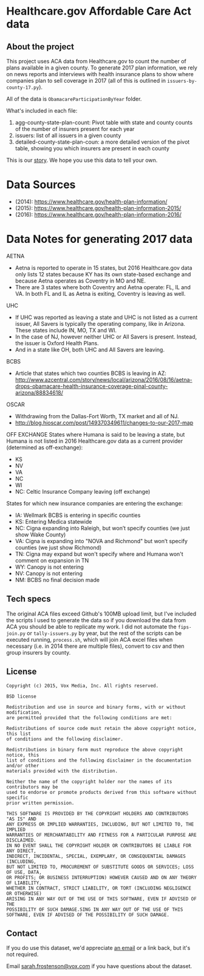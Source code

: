 # Healthcare.gov Affordable Care Act data

## About the project
This project uses ACA data from Healthcare.gov to count the number of plans available in a given county. To generate 2017 plan information, we rely on news reports and interviews with health insurance plans to show where companies plan to sell coverage in 2017 (all of this is outlined in `issuers-by-county-17.py`).

All of the data is `ObamacareParticipationByYear` folder.

What's included in each file:
<ol>
  <li>agg-county-state-plan-count: Pivot table with state and county counts of the number of insurers present for each year</li>
  <li>issuers: list of all issuers in a given county</li>
  <li>detailed-county-state-plan-coun: a more detailed version of the pivot table, showing you which insurers are present in each county</li>
</ol>

This is our [story](http://www.vox.com/a/obamacare-competition-2017). We hope you use this data to tell your own.

# Data Sources
- (2014): https://www.healthcare.gov/health-plan-information/
- (2015): https://www.healthcare.gov/health-plan-information-2015/
- (2016): https://www.healthcare.gov/health-plan-information-2016/

# Data Notes for generating 2017 data
AETNA
- Aetna is reported to operate in 15 states, but 2016 Healthcare.gov data only lists 12 states because KY has its own state-based exchange and because Aetna operates as Coventry in MO and NE.
- There are 3 states where both Coventry and Aetna operate: FL, IL and VA. In both FL and IL as Aetna is exiting, Coventry is leaving as well.

UHC
- If UHC was reported as leaving a state and UHC is not listed as a current issuer, All Savers is typically the operating company, like in Arizona. These states include IN, MO, TX and WI.
- In the case of NJ, however neither UHC or All Savers is present. Instead, the issuer is Oxford Health Plans.
- And in a state like OH, both UHC and All Savers are leaving.

BCBS
- Article that states which two counties BCBS is leaving in AZ:
http://www.azcentral.com/story/news/local/arizona/2016/08/16/aetna-drops-obamacare-health-insurance-coverage-pinal-county-arizona/88834618/

OSCAR
- Withdrawing from the Dallas-Fort Worth, TX market and all of NJ.
- http://blog.hioscar.com/post/149370349611/changes-to-our-2017-map

OFF EXCHANGE
States where Humana is said to be leaving a state, but Humana is not listed in 2016 Healthcare.gov data as a current provider (determined as off-exchange):
- KS
- NV
- VA
- NC
- WI
- NC: Celtic Insurance Company leaving (off exchange)

States for which new insurance companies are entering the exchange:
- IA: Wellmark BCBS is entering in specific counties
- KS: Entering Medica statewide
- NC: Cigna expanding into Raleigh, but won’t specify counties (we just show Wake County)
- VA: Cigna is expanding into "NOVA and Richmond" but won’t specify counties (we just show Richmond)
- TN: Cigna may expand but won't specify where and Humana won't comment on expansion in TN
- WY: Canopy is not entering
- NV: Canopy is not entering
- NM: BCBS no final decision made

## Tech specs
The original ACA files exceed Github's 100MB upload limit, but I've included the scripts I used to generate the data so if you download the data from ACA you should be able to replicate my work. I did not automate the `fips-join.py` or `tally-issuers.py` by year, but the rest of the scripts can be executed running, `process.sh`, which will join ACA excel files when necessary (i.e. in 2014 there are multiple files), convert to csv and then group insurers by county.

## License
```
Copyright (c) 2015, Vox Media, Inc. All rights reserved.

BSD license

Redistribution and use in source and binary forms, with or without modification,
are permitted provided that the following conditions are met:

Redistributions of source code must retain the above copyright notice, this list
of conditions and the following disclaimer.

Redistributions in binary form must reproduce the above copyright notice, this
list of conditions and the following disclaimer in the documentation and/or other
materials provided with the distribution.

Neither the name of the copyright holder nor the names of its contributors may be
used to endorse or promote products derived from this software without specific
prior written permission.

THIS SOFTWARE IS PROVIDED BY THE COPYRIGHT HOLDERS AND CONTRIBUTORS "AS IS" AND
ANY EXPRESS OR IMPLIED WARRANTIES, INCLUDING, BUT NOT LIMITED TO, THE IMPLIED
WARRANTIES OF MERCHANTABILITY AND FITNESS FOR A PARTICULAR PURPOSE ARE DISCLAIMED.
IN NO EVENT SHALL THE COPYRIGHT HOLDER OR CONTRIBUTORS BE LIABLE FOR ANY DIRECT,
INDIRECT, INCIDENTAL, SPECIAL, EXEMPLARY, OR CONSEQUENTIAL DAMAGES (INCLUDING,
BUT NOT LIMITED TO, PROCUREMENT OF SUBSTITUTE GOODS OR SERVICES; LOSS OF USE, DATA,
OR PROFITS; OR BUSINESS INTERRUPTION) HOWEVER CAUSED AND ON ANY THEORY OF LIABILITY,
WHETHER IN CONTRACT, STRICT LIABILITY, OR TORT (INCLUDING NEGLIGENCE OR OTHERWISE)
ARISING IN ANY WAY OUT OF THE USE OF THIS SOFTWARE, EVEN IF ADVISED OF THE
POSSIBILITY OF SUCH DAMAGE.SING IN ANY WAY OUT OF THE USE OF THIS SOFTWARE, EVEN IF ADVISED OF THE POSSIBILITY OF SUCH DAMAGE.
```

## Contact

If you do use this dataset, we'd appreciate [an email](mailto:sarah.frostenson@vox.com) or a link back, but it's not required.

Email [sarah.frostenson@vox.com](mailto:sarah.frostenson@vox.com) if you have questions about the dataset.
